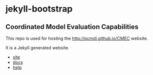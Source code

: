 jekyll-bootstrap
==========================

## Coordinated Model Evaluation Capabilities

This repo is used for hosting the http://pcmdi.github.io/CMEC website.

It is a Jekyll generated website.
* [site](https://jekyllrb.com)
* [docs](https://jekyllrb.com/docs/home/)
* [help](https://jekyllrb.com/help/)
